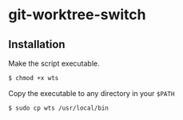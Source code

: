 # git-worktree-switch 

## Installation

Make the script executable.

```bash
$ chmod +x wts
```

Copy the executable to any directory in your `$PATH`

```bash
$ sudo cp wts /usr/local/bin
```
